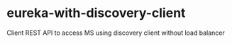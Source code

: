 # eureka-with-discovery-client
 Client REST API to access MS using discovery client without load balancer
